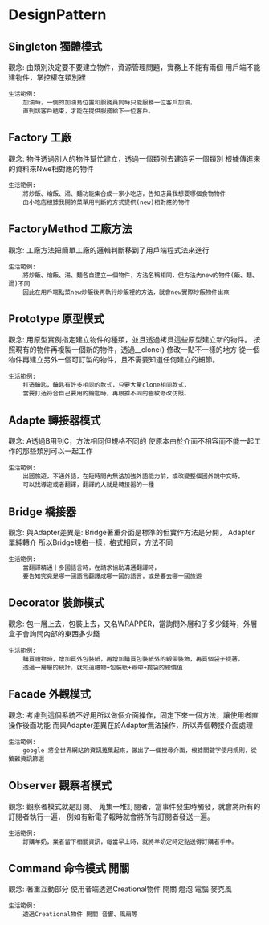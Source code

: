 # DesignPattern
<h2>Singleton 獨體模式</h2>
    觀念:
        由類別決定要不要建立物件，資源管理問題，實務上不能有兩個
        用戶端不能建物件，掌控權在類別裡
    
    生活範例:
        加油時，一側的加油島位置和服務員同時只能服務一位客戶加油，
        直到該客戶結束，才能在提供服務給下一位客戶。
        
<h2>Factory 工廠</h2>
    觀念:
        物件透過別人的物件幫忙建立，透過一個類別去建造另一個類別
	    根據傳進來的資料來Nwe相對應的物件
    
    生活範例:
        將炒飯、燴飯、湯、麵功能集合成一家小吃店，告知店員我想要哪個食物物件
        由小吃店根據我開的菜單用判斷的方式提供(new)相對應的物件
        
<h2>FactoryMethod 工廠方法</h2>
    觀念:
        工廠方法把簡單工廠的邏輯判斷移到了用戶端程式法來進行
        
    生活範例:
        將炒飯、燴飯、湯、麵各自建立一個物件，方法名稱相同，但方法內new的物件(飯、麵、湯)不同
        因此在用戶端點菜new炒飯後再執行炒飯裡的方法，就會new實際炒飯物件出來
        
<h2>Prototype 原型模式</h2>
    觀念:
        用原型實例指定建立物件的種類，並且透過拷貝這些原型建立新的物件。
        按照現有的物件再複製一個新的物件，透過__clone() 修改一點不一樣的地方
        從一個物件再建立另外一個可訂製的物件，且不需要知道任何建立的細節。
        
    生活範例:
        打造鑰匙，鑰匙有許多相同的款式，只要大量clone相同款式，
        當要打造符合自己要用的鑰匙時，再根據不同的齒紋修改仿照。
        
<h2>Adapte 轉接器模式</h2>
    觀念:
        A透過B用到C，方法相同但規格不同的
        使原本由於介面不相容而不能一起工作的那些類別可以一起工作
        
    生活範例:
        出國旅遊，不通外語，在短時間內無法加強外語能力前，或改變整個國外說中文時，
        可以找導遊或者翻譯，翻譯的人就是轉接器的一種
        
<h2>Bridge 橋接器</h2>
    觀念:
        與Adapter差異是: Bridge著重介面是標準的但實作方法是分開， Adapter單純轉介
        所以Bridge規格一樣，格式相同，方法不同
        
    生活範例:
        當翻譯精通十多國語言時，在請求協助溝通翻譯時，
        要告知究竟是哪一國語言翻譯成哪一國的語言，或是要去哪一國旅遊
        
<h2>Decorator 裝飾模式</h2>
    觀念:
        包一層上去，包裝上去，又名WRAPPER，當詢問外層和子多少錢時，外層盒子會詢問內部的東西多少錢
    
    生活範例:    
        購買禮物時，增加買外包裝紙，再增加購買包裝紙外的緞帶裝飾，再買個袋子提著，
        透過一層層的統計，就知道禮物+包裝紙+緞帶+提袋的總價值
<h2>Facade 外觀模式</h2>
    觀念:
    	考慮到這個系統不好用所以做個介面操作，固定下來一個方法，讓使用者直操作後面功能
    	而與Adapter差異在於Adapter無法操作，所以弄個轉接介面處理
    	
	生活範例:
	    google 將全世界網站的資訊蒐集起來，做出了一個搜尋介面，根據關鍵字使用規則，從繁雜資訊篩選
	    
<h2>Observer 觀察者模式</h2>
    觀念:
        觀察者模式就是訂閱。
        蒐集一堆訂閱者，當事件發生時觸發，就會將所有的訂閱者執行一遍，
        例如有新電子報時就會將所有訂閱者發送一遍。
        
    生活範例:
        訂購羊奶，業者留下相關資訊，每當早上時，就將羊奶定時定點送得訂購者手中。
        
<h2>Command  命令模式 開關</h2>
    觀念:
    	著重互動部分
    	使用者端透過Creational物件 開關  燈泡 電腦 麥克風
    	
    生活範例:	
        透過Creational物件 開關 音響、風扇等
